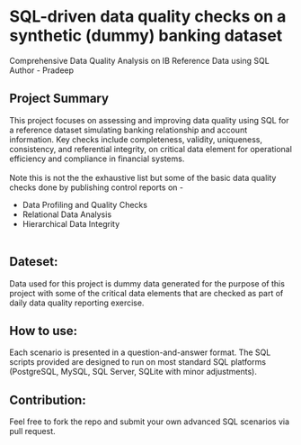 # SQL-driven data quality checks on a synthetic (dummy) banking dataset
Comprehensive Data Quality Analysis on IB Reference Data using SQL
<br>
Author - Pradeep

## Project Summary
This project focuses on assessing and improving data quality using SQL for a reference dataset simulating banking relationship and account information. Key checks include completeness, validity, uniqueness,   consistency, and referential integrity, on critical data element for operational efficiency and compliance in financial systems.
<br><br>
Note this is not the the exhaustive list but some of the basic data quality checks done by publishing control reports on - 
<br>
- Data Profiling and Quality Checks<br>
- Relational Data Analysis<br>
- Hierarchical Data Integrity
<br><br>
## Dateset:
Data used for this project is dummy data generated for the purpose of this project with some of the critical data elements that are checked as part of daily data quality reporting exercise.
<br>
## How to use:
Each scenario is presented in a question-and-answer format. The SQL scripts provided are designed to run on most standard SQL platforms (PostgreSQL, MySQL, SQL Server, SQLite with minor adjustments).
<br>
## Contribution:
Feel free to fork the repo and submit your own advanced SQL scenarios via pull request.
